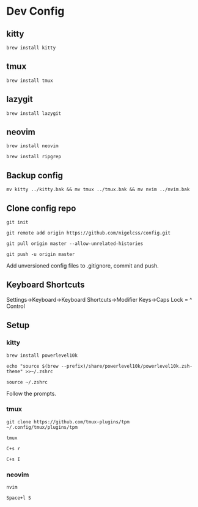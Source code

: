 # Dev Config

## kitty
`brew install kitty`

## tmux
`brew install tmux`

## lazygit
`brew install lazygit`

## neovim
`brew install neovim`

`brew install ripgrep`

## Backup config
`mv kitty ../kitty.bak && mv tmux ../tmux.bak && mv nvim ../nvim.bak`

## Clone config repo
`git init`

`git remote add origin https://github.com/nigelcss/config.git`

`git pull origin master --allow-unrelated-histories`

`git push -u origin master`

Add unversioned config files to .gitignore, commit and push.

## Keyboard Shortcuts
Settings->Keyboard->Keyboard Shortcuts->Modifier Keys->Caps Lock = ^ Control

## Setup

### kitty
`brew install powerlevel10k`

`echo "source $(brew --prefix)/share/powerlevel10k/powerlevel10k.zsh-theme" >>~/.zshrc`

`source ~/.zshrc`

Follow the prompts.

### tmux
`git clone https://github.com/tmux-plugins/tpm ~/.config/tmux/plugins/tpm`

`tmux`

`C+s r`

`C+s I`

### neovim
`nvim`

`Space+l S`


